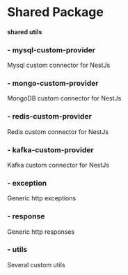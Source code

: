 # Shared Package

#### shared utils

### - mysql-custom-provider
Mysql custom connector for NestJs

### - mongo-custom-provider
MongoDB custom connector for NestJs

### - redis-custom-provider
Redis custom connector for NestJs

### - kafka-custom-provider
Kafka custom connector for NestJs

### - exception
Generic http exceptions

### - response
Generic http responses

### - utils
Several custom utils

